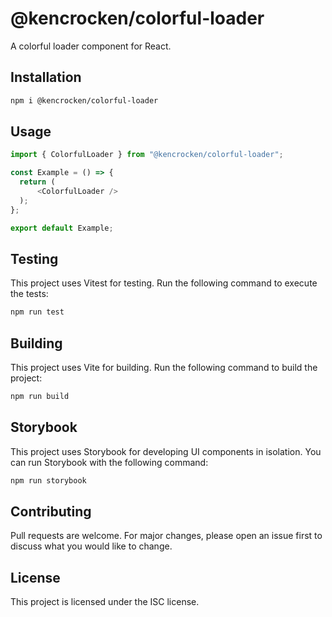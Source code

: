 # @kencrocken/colorful-loader

A colorful loader component for React.

## Installation

```sh
npm i @kencrocken/colorful-loader
```

## Usage

```ts
import { ColorfulLoader } from "@kencrocken/colorful-loader";

const Example = () => {
  return (
      <ColorfulLoader />
  );
};

export default Example;
```

## Testing

This project uses Vitest for testing. Run the following command to execute the tests:

```sh
npm run test
```

## Building

This project uses Vite for building. Run the following command to build the project:

```sh
npm run build
```

## Storybook

This project uses Storybook for developing UI components in isolation. You can run Storybook with the following command:

```sh
npm run storybook
```

## Contributing

Pull requests are welcome. For major changes, please open an issue first to discuss what you would like to change.

## License

This project is licensed under the ISC license.
